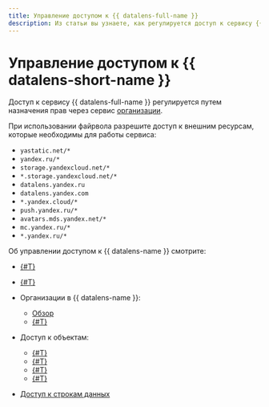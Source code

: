 ```yaml
---
title: Управление доступом к {{ datalens-full-name }}
description: Из статьи вы узнаете, как регулируется доступ к сервису {{ datalens-short-name }}.
---
```


# Управление доступом к {{ datalens-short-name }}


Доступ к сервису {{ datalens-full-name }} регулируется путем назначения прав через сервис [организации](../concepts/organizations.md).

При использовании файрвола разрешите доступ к внешним ресурсам, которые необходимы для работы сервиса:

* `yastatic.net/*`
* `yandex.ru/*`
* `storage.yandexcloud.net/*`
* `*.storage.yandexcloud.net/*`
* `datalens.yandex.ru`
* `datalens.yandex.com`
* `*.yandex.cloud/*`
* `push.yandex.ru/*`
* `avatars.mds.yandex.net/*`
* `mc.yandex.ru/*`
* `*.yandex.ru/*`



Об управлении доступом к {{ datalens-name }} смотрите:


* [{#T}](./add-new-user.md)
* [{#T}](./roles.md)
* Организации в {{ datalens-name }}:

  * [Обзор](../concepts/organizations.md)
  * [{#T}](../operations/organizations/change-organization.md)


* Доступ к объектам:

  * [{#T}](./manage-access.md)
  * [{#T}](../operations/permission/grant.md)
  * [{#T}](../operations/permission/revoke.md)
  * [{#T}](../operations/permission/request.md)

* [Доступ к строкам данных](../security/row-level-security.md)
